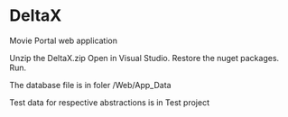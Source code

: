 # DeltaX
Movie Portal web application


Unzip the DeltaX.zip
Open in Visual Studio.
Restore the nuget packages.
Run.

The database file is in foler /Web/App_Data

Test data for respective abstractions is in Test project
